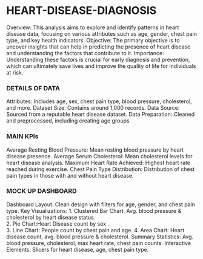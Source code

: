# HEART-DISEASE-DIAGNOSIS
Overview: This analysis aims to explore and identify patterns in heart disease data, focusing on various attributes such as age, gender, chest pain type, and key health indicators.
Objective: The primary objective is to uncover insights that can help in predicting the presence of heart disease and understanding the factors that contribute to it.
Importance: Understanding these factors is crucial for early diagnosis and prevention, which can ultimately save lives and improve the quality of life for individuals at risk. 
### DETAILS OF DATA
Attributes: Includes age, sex, chest pain type, blood pressure, cholesterol, and more.
Dataset Size: Contains around 1,000 records.
Data Source: Sourced from a reputable heart disease dataset.
Data Preparation: Cleaned and preprocessed, including creating age groups 
### MAIN KPIs
Average Resting Blood Pressure: Mean resting blood pressure by heart disease presence.
Average Serum Cholesterol: Mean cholesterol levels for heart disease analysis.
Maximum Heart Rate Achieved: Highest heart rate reached during exercise.
Chest Pain Type Distribution: Distribution of chest pain types in those with and without heart disease. 
### MOCK UP DASHBOARD
Dashboard Layout:
Clean design with filters for age, gender, and chest pain type.
Key Visualizations:
    1. Clustered Bar Chart: Avg. blood pressure & cholesterol by heart disease status.  
    2. Pie Chart:Heart Disease count by sex .   
    3. Line Chart: People count by chest pain and age.
    4. Area Chart: Heart disease count, avg. blood pressure & cholesterol.
Summary Statistics:
Avg. blood pressure, cholesterol, max heart rate, chest pain counts.
Interactive Elements:
Slicers for heart disease, age, chest pain type.




